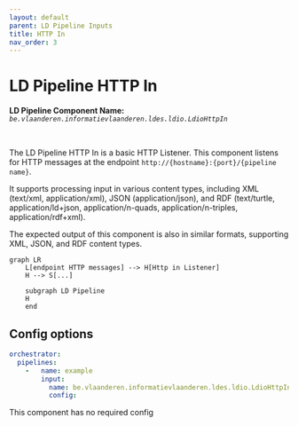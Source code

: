 ```yaml
---
layout: default
parent: LD Pipeline Inputs
title: HTTP In
nav_order: 3
---
```


# LD Pipeline HTTP In
<b>LD Pipeline Component Name:</b> <i>```be.vlaanderen.informatievlaanderen.ldes.ldio.LdioHttpIn```</i>

<br>

The LD Pipeline HTTP In is a basic HTTP Listener. This component listens for HTTP messages at the endpoint ``http://{hostname}:{port}/{pipeline name}``.

It supports processing input in various content types, including XML (text/xml, application/xml), JSON (application/json), and RDF (text/turtle, application/ld+json, application/n-quads, application/n-triples, application/rdf+xml).

The expected output of this component is also in similar formats, supporting XML, JSON, and RDF content types.


```mermaid
graph LR
    L[endpoint HTTP messages] --> H[Http in Listener]
    H --> S[...]

    subgraph LD Pipeline
    H
    end
```



## Config options

```yml
orchestrator:
  pipelines:
    -   name: example
        input:
          name: be.vlaanderen.informatievlaanderen.ldes.ldio.LdioHttpIn
          config:
```

This component has no required config